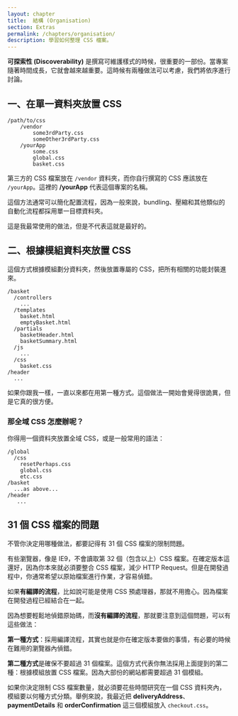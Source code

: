 ```yaml
---
layout: chapter
title:  結構 (Organisation)
section: Extras
permalink: /chapters/organisation/
description: 學習如何整理 CSS 檔案。
---
```


**可探索性 (Discoverability)** 是撰寫可維護樣式的時候，很重要的一部份。當專案隨著時間成長，它就會越來越重要。這時候有兩種做法可以考慮，我們將依序進行討論。

## 一、在單一資料夾放置 CSS

	/path/to/css
	    /vendor
            some3rdParty.css
            someOther3rdParty.css
	    /yourApp
	        some.css
	        global.css
	        basket.css

第三方的 CSS 檔案放在 `/vendor` 資料夾，而你自行撰寫的 CSS 應該放在 `/yourApp`。這裡的 **/yourApp** 代表這個專案的名稱。

這個方法通常可以簡化配置流程，因為一般來說，bundling、壓縮和其他類似的自動化流程都採用單一目標資料夾。

這是我最常使用的做法，但是不代表這就是最好的。

## 二、根據模組資料夾放置 CSS

這個方式根據模組劃分資料夾，然後放置專屬的 CSS，把所有相關的功能封裝進來。

	/basket
      /controllers
        ...
      /templates
        basket.html
        emptyBasket.html
      /partials
        basketHeader.html
        basketSummary.html
      /js
        ...
      /css
        basket.css
	/header
	  ...

如果你跟我一樣，一直以來都在用第一種方式。這個做法一開始會覺得很詭異，但是它真的很方便。

### 那全域 CSS 怎麼辦呢？

你得用一個資料夾放置全域 CSS，或是一般常用的語法：

	/global
	  /css
        resetPerhaps.css
        global.css
        etc.css
	/basket
	  ...as above...
	/header
       ...

## 31 個 CSS 檔案的問題

不管你決定用哪種做法，都要記得有 31 個 CSS 檔案的限制問題。

有些瀏覽器，像是 IE9，不會讀取第 32 個（包含以上）CSS 檔案。在確定版本這還好，因為你本來就必須要整合 CSS 檔案，減少 HTTP Request。但是在開發過程中，你通常希望以原始檔案進行作業，才容易偵錯。

如果**有編譯的流程**，比如說可能是使用 CSS 預處理器，那就不用擔心。因為檔案在開發過程已經結合在一起。

因為想要輕鬆地偵錯原始碼，而**沒有編譯的流程**，那就要注意到這個問題，可以有這些做法：

**第一種方式**：採用編譯流程，其實也就是你在確定版本要做的事情，有必要的時候在難用的瀏覽器內偵錯。

**第二種方式**是確保不要超過 31 個檔案。這個方式代表你無法採用上面提到的第二種：根據模組放置 CSS 檔案。因為大部份的網站都需要超過 31 個模組。

如果你決定限制 CSS 檔案數量，就必須要花些時間研究在一個 CSS 資料夾內，模組要以何種方式分類。舉例來說，我最近把 **deliveryAddress**、**paymentDetails** 和 **orderConfirmation** 這三個模組放入 `checkout.css`。